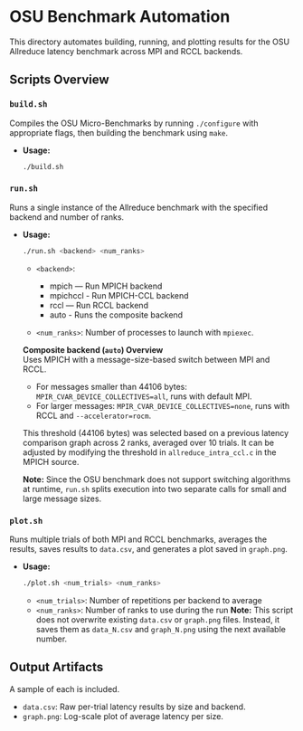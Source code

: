 # OSU Benchmark Automation

This directory automates building, running, and plotting results for the OSU Allreduce latency benchmark across MPI and RCCL backends.

##  Scripts Overview
### `build.sh`
Compiles the OSU Micro-Benchmarks by running `./configure` with appropriate flags, then building the benchmark using `make`.
- **Usage:**
  ```bash
  ./build.sh
  ```

### `run.sh`
Runs a single instance of the Allreduce benchmark with the specified backend and number of ranks.
- **Usage:**
  ```bash
  ./run.sh <backend> <num_ranks>
  ```
  - `<backend>`:
    - mpich — Run MPICH backend
    - mpichccl - Run MPICH-CCL backend
    - rccl — Run RCCL backend
    - auto - Runs the composite backend
    
  - `<num_ranks>`: Number of processes to launch with `mpiexec`.

  **Composite backend (`auto`) Overview**  
  Uses MPICH with a message-size-based switch between MPI and RCCL.
  - For messages smaller than 44106 bytes: `MPIR_CVAR_DEVICE_COLLECTIVES=all`, runs with default MPI.  
  - For larger messages: `MPIR_CVAR_DEVICE_COLLECTIVES=none`, runs with RCCL and `--accelerator=rocm`.

  This threshold (44106 bytes) was selected based on a previous latency comparison graph across 2 ranks, averaged over 10 trials. It can be adjusted by modifying the threshold in `allreduce_intra_ccl.c` in the MPICH source.

  **Note:** Since the OSU benchmark does not support switching algorithms at runtime, `run.sh` splits execution into two separate calls for small and large message sizes.

### `plot.sh`
Runs multiple trials of both MPI and RCCL benchmarks, averages the results, saves results to `data.csv`, and generates a plot saved in `graph.png`.
- **Usage:**
  ```bash
  ./plot.sh <num_trials> <num_ranks>
  ```
  - `<num_trials>`: Number of repetitions per backend to average
  - `<num_ranks>`: Number of ranks to use during the run
**Note:** This script does not overwrite existing `data.csv` or `graph.png` files. Instead, it saves them as `data_N.csv` and `graph_N.png` using the next available number.

##  Output Artifacts
A sample of each is included.
- `data.csv`: Raw per-trial latency results by size and backend.
- `graph.png`: Log-scale plot of average latency per size.